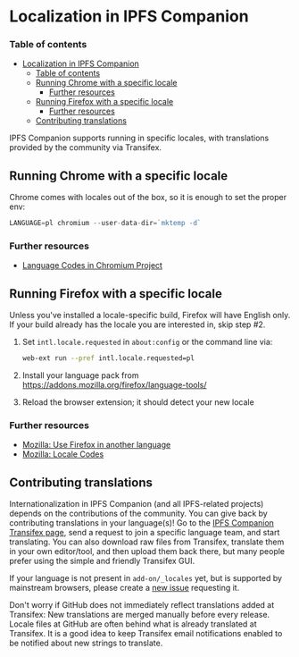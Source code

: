 # Localization in IPFS Companion

### Table of contents

- [Localization in IPFS Companion](#localization-in-ipfs-companion)
    - [Table of contents](#table-of-contents)
  - [Running Chrome with a specific locale](#running-chrome-with-a-specific-locale)
    - [Further resources](#further-resources)
  - [Running Firefox with a specific locale](#running-firefox-with-a-specific-locale)
    - [Further resources](#further-resources-1)
  - [Contributing translations](#contributing-translations)

IPFS Companion supports running in specific locales, with translations provided by the community via Transifex.

## Running Chrome with a specific locale

Chrome comes with locales out of the box, so it is enough to set the proper env:

```go
LANGUAGE=pl chromium --user-data-dir=`mktemp -d`
```

### Further resources

- [Language Codes in Chromium Project](https://src.chromium.org/viewvc/chrome/trunk/src/third_party/cld/languages/internal/languages.cc)

## Running Firefox with a specific locale

Unless you've installed a locale-specific build, Firefox will have English only. If your build already has the locale you are interested in, skip step #2.

1. Set `intl.locale.requested` in `about:config` or the command line via:

   ```bash
   web-ext run --pref intl.locale.requested=pl
   ```

2. Install your language pack from https://addons.mozilla.org/firefox/language-tools/
3. Reload the browser extension; it should detect your new locale

### Further resources

- [Mozilla: Use Firefox in another language](https://support.mozilla.org/en-US/kb/use-firefox-interface-other-languages-language-pack#w_how-to-change-the-language-of-the-user-interface)
- [Mozilla: Locale Codes](https://wiki.mozilla.org/L10n:Locale_Codes)

## Contributing translations

Internationalization in IPFS Companion (and all IPFS-related projects) depends on the contributions of the community. You can give back by contributing translations in your language(s)! Go to the [IPFS Companion Transifex page](https://www.transifex.com/ipfs/ipfs-companion/), send a request to join a specific language team, and start translating. You can also download raw files from Transifex, translate them in your own editor/tool, and then upload them back there, but many people prefer using the simple and friendly Transifex GUI.

If your language is not present in `add-on/_locales` yet, but is supported by mainstream browsers, please create a [new issue](https://github.com/ipfs/ipfs-companion/issues/new) requesting it.

Don't worry if GitHub does not immediately reflect translations added at Transifex: New translations are merged manually before every release. Locale files at GitHub are often behind what is already translated at Transifex. It is a good idea to keep Transifex email notifications enabled to be notified about new strings to translate.
